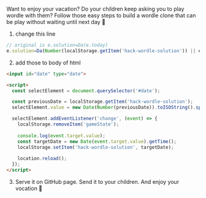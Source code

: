 Want to enjoy your vacation? Do your children keep asking you to play wordle with them? Follow those easy steps to build a wordle clone that can be play without waiting until next day 🍻

1. change this line

```js
// original is e.solution=Da(e.today)
e.solution=Da(Number(localStorage.getItem('hack-wordle-solution')) || e.today)
```

2. add those to body of html

```html
<input id="date" type="date">

<script>
  const selectElement = document.querySelector('#date');

  const previousDate = localStorage.getItem('hack-wordle-solution');
  selectElement.value = new Date(Number(previousDate)).toISOString().split('T')[0];

  selectElement.addEventListener('change', (event) => {
    localStorage.removeItem('gameState');
    
    console.log(event.target.value);
    const targetDate = new Date(event.target.value).getTime();
    localStorage.setItem('hack-wordle-solution', targetDate);
    
    location.reload();
  });
</script>
```

3. Serve it on GitHub page. Send it to your children. And enjoy your vocation 🍺
